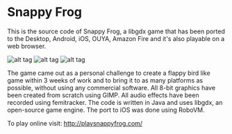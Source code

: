 Snappy Frog
==========

This is the source code of Snappy Frog, a libgdx game that has been ported to the Desktop, Android, iOS, OUYA, Amazon Fire and it's also playable on a web browser.

![alt tag](http://playsnappyfrog.com/img/screenshots/280x187/1.png)    ![alt tag](http://playsnappyfrog.com/img/screenshots/280x187/2.png) ![alt tag](http://playsnappyfrog.com/img/screenshots/280x187/3.png)

The game came out as a personal challenge to create a flappy bird like game within 3 weeks of work and to bring it to as many platforms as possible, without using any commercial software. All 8-bit graphics have been created from scratch using GIMP. All audio effects have been recorded using femitracker. The code is written in Java and uses libgdx, an open-source game engine. The port to iOS was done using RoboVM.

To play online visit: http://playsnappyfrog.com/

